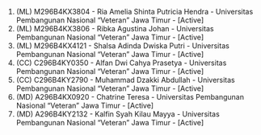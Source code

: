 1. (ML) M296B4KX3804 - Ria Amelia Shinta Putricia Hendra - Universitas Pembangunan Nasional “Veteran” Jawa Timur - [Active]
2. (ML) M296B4KX3806 - Ribka Agustina Johan - Universitas Pembangunan Nasional “Veteran” Jawa Timur - [Active]
3. (ML) M296B4KX4121 - Shalsa Adinda Dwiska Putri - Universitas Pembangunan Nasional “Veteran” Jawa Timur - [Active]
4. (CC) C296B4KY0350 - Alfan Dwi Cahya Prasetya - Universitas Pembangunan Nasional “Veteran” Jawa Timur - [Active]
5. (CC) C296B4KY2790 - Muhammad Dzakki Abdullah - Universitas Pembangunan Nasional “Veteran” Jawa Timur - [Active]
6. (MD) A296B4KX0920 - Chatrine Teresa - Universitas Pembangunan Nasional “Veteran” Jawa Timur - [Active]
7. (MD) A296B4KY2132 - Kalfin Syah Kilau Mayya - Universitas Pembangunan Nasional “Veteran” Jawa Timur - [Active]
